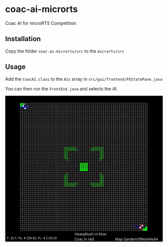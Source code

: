 # coac-ai-microrts
Coac AI for microRTS Competition


## Installation
Copy the folder `coac-ai-microrts/src` to the `microrts/src`

## Usage

Add the `CoacAI.class` to the `AIs` array in `src/gui/frontend/FEStatePane.java`

You can then run the `FrontEnd.java` and selects the AI.

![coac_in_action](docs/coac.gif)